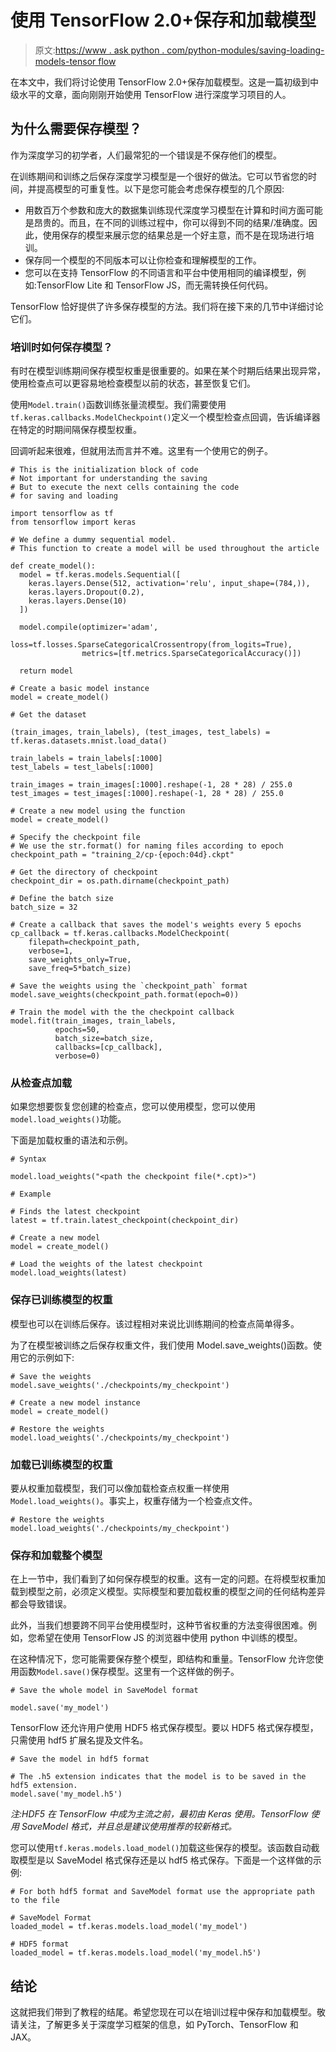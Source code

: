 # 使用 TensorFlow 2.0+保存和加载模型

> 原文:[https://www . ask python . com/python-modules/saving-loading-models-tensor flow](https://www.askpython.com/python-modules/saving-loading-models-tensorflow)

在本文中，我们将讨论使用 TensorFlow 2.0+保存加载模型。这是一篇初级到中级水平的文章，面向刚刚开始使用 TensorFlow 进行深度学习项目的人。

## 为什么需要保存模型？

作为深度学习的初学者，人们最常犯的一个错误是不保存他们的模型。

在训练期间和训练之后保存深度学习模型是一个很好的做法。它可以节省您的时间，并提高模型的可重复性。以下是您可能会考虑保存模型的几个原因:

*   用数百万个参数和庞大的数据集训练现代深度学习模型在计算和时间方面可能是昂贵的。而且，在不同的训练过程中，你可以得到不同的结果/准确度。因此，使用保存的模型来展示您的结果总是一个好主意，而不是在现场进行培训。
*   保存同一个模型的不同版本可以让你检查和理解模型的工作。
*   您可以在支持 TensorFlow 的不同语言和平台中使用相同的编译模型，例如:TensorFlow Lite 和 TensorFlow JS，而无需转换任何代码。

TensorFlow 恰好提供了许多保存模型的方法。我们将在接下来的几节中详细讨论它们。

### 培训时如何保存模型？

有时在模型训练期间保存模型权重是很重要的。如果在某个时期后结果出现异常，使用检查点可以更容易地检查模型以前的状态，甚至恢复它们。

使用`Model.train()`函数训练张量流模型。我们需要使用`tf.keras.callbacks.ModelCheckpoint()`定义一个模型检查点回调，告诉编译器在特定的时期间隔保存模型权重。

回调听起来很难，但就用法而言并不难。这里有一个使用它的例子。

```
# This is the initialization block of code
# Not important for understanding the saving
# But to execute the next cells containing the code
# for saving and loading

import tensorflow as tf
from tensorflow import keras

# We define a dummy sequential model.
# This function to create a model will be used throughout the article

def create_model():
  model = tf.keras.models.Sequential([
    keras.layers.Dense(512, activation='relu', input_shape=(784,)),
    keras.layers.Dropout(0.2),
    keras.layers.Dense(10)
  ])

  model.compile(optimizer='adam',
                loss=tf.losses.SparseCategoricalCrossentropy(from_logits=True),
                metrics=[tf.metrics.SparseCategoricalAccuracy()])

  return model

# Create a basic model instance
model = create_model()

# Get the dataset

(train_images, train_labels), (test_images, test_labels) = tf.keras.datasets.mnist.load_data()

train_labels = train_labels[:1000]
test_labels = test_labels[:1000]

train_images = train_images[:1000].reshape(-1, 28 * 28) / 255.0
test_images = test_images[:1000].reshape(-1, 28 * 28) / 255.0

```

```
# Create a new model using the function
model = create_model()

# Specify the checkpoint file 
# We use the str.format() for naming files according to epoch
checkpoint_path = "training_2/cp-{epoch:04d}.ckpt"

# Get the directory of checkpoint
checkpoint_dir = os.path.dirname(checkpoint_path)

# Define the batch size
batch_size = 32

# Create a callback that saves the model's weights every 5 epochs
cp_callback = tf.keras.callbacks.ModelCheckpoint(
    filepath=checkpoint_path, 
    verbose=1, 
    save_weights_only=True,
    save_freq=5*batch_size)

# Save the weights using the `checkpoint_path` format
model.save_weights(checkpoint_path.format(epoch=0))

# Train the model with the the checkpoint callback
model.fit(train_images, train_labels,
          epochs=50, 
          batch_size=batch_size, 
          callbacks=[cp_callback],
          verbose=0)

```

### 从检查点加载

如果您想要恢复您创建的检查点，您可以使用模型，您可以使用`model.load_weights()`功能。

下面是加载权重的语法和示例。

```
# Syntax

model.load_weights("<path the checkpoint file(*.cpt)>")

# Example 

# Finds the latest checkpoint
latest = tf.train.latest_checkpoint(checkpoint_dir)

# Create a new model
model = create_model()

# Load the weights of the latest checkpoint
model.load_weights(latest)

```

### 保存已训练模型的权重

模型也可以在训练后保存。该过程相对来说比训练期间的检查点简单得多。

为了在模型被训练之后保存权重文件，我们使用 Model.save_weights()函数。使用它的示例如下:

```
# Save the weights
model.save_weights('./checkpoints/my_checkpoint')

# Create a new model instance
model = create_model()

# Restore the weights
model.load_weights('./checkpoints/my_checkpoint')

```

### 加载已训练模型的权重

要从权重加载模型，我们可以像加载检查点权重一样使用`Model.load_weights()`。事实上，权重存储为一个检查点文件。

```
# Restore the weights
model.load_weights('./checkpoints/my_checkpoint')

```

### 保存和加载整个模型

在上一节中，我们看到了如何保存模型的权重。这有一定的问题。在将模型权重加载到模型之前，必须定义模型。实际模型和要加载权重的模型之间的任何结构差异都会导致错误。

此外，当我们想要跨不同平台使用模型时，这种节省权重的方法变得很困难。例如，您希望在使用 TensorFlow JS 的浏览器中使用 python 中训练的模型。

在这种情况下，您可能需要保存整个模型，即结构和重量。TensorFlow 允许您使用函数`Model.save()`保存模型。这里有一个这样做的例子。

```
# Save the whole model in SaveModel format

model.save('my_model')

```

TensorFlow 还允许用户使用 HDF5 格式保存模型。要以 HDF5 格式保存模型，只需使用 hdf5 扩展名提及文件名。

```
# Save the model in hdf5 format

# The .h5 extension indicates that the model is to be saved in the hdf5 extension.
model.save('my_model.h5')

```

*注:HDF5 在 TensorFlow 中成为主流之前，最初由 Keras 使用。TensorFlow 使用 SaveModel 格式，并且总是建议使用推荐的较新格式。*

您可以使用`tf.keras.models.load_model()`加载这些保存的模型。该函数自动截取模型是以 SaveModel 格式保存还是以 hdf5 格式保存。下面是一个这样做的示例:

```
# For both hdf5 format and SaveModel format use the appropriate path to the file

# SaveModel Format
loaded_model = tf.keras.models.load_model('my_model')

# HDF5 format
loaded_model = tf.keras.models.load_model('my_model.h5')

```

## 结论

这就把我们带到了教程的结尾。希望您现在可以在培训过程中保存和加载模型。敬请关注，了解更多关于深度学习框架的信息，如 PyTorch、TensorFlow 和 JAX。